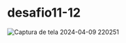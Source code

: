 # desafio11-12
![Captura de tela 2024-04-09 220251](https://github.com/Lordi2017/desafio11-12/assets/95105831/31839a11-1afe-4fad-83bb-b42d3eb25935)
